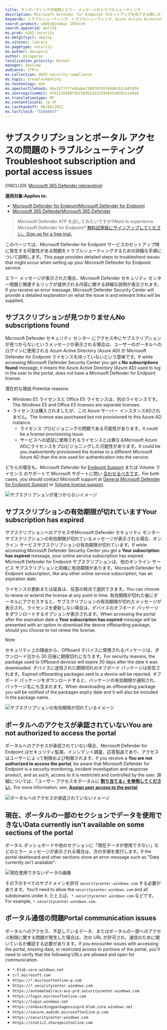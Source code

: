 ```yaml
---
title: オンボーディングの問題とエラー メッセージのトラブルシューティング
description: Microsoft Defender for Endpoint のセットアップを完了する際にオンボーディングの問題とエラー メッセージのトラブルシューティングを行います。
keywords: トラブルシューティング、トラブルシューティング、Azure Active Directory、オンボーディング、エラー メッセージ、エラー メッセージ、エンドポイント用 microsoft Defender
search.product: eADQiWindows 10XVcnh
search.appverid: met150
ms.prod: m365-security
ms.mktglfcycl: deploy
ms.sitesec: library
ms.pagetype: security
ms.author: macapara
author: mjcaparas
localization_priority: Normal
manager: dansimp
audience: ITPro
ms.collection: M365-security-compliance
ms.topic: troubleshooting
ms.technology: mde
ms.openlocfilehash: b8e15f27ffe4babe730870fb576980c62cb0fd59
ms.sourcegitcommit: 4fb1226d5875bf5b9b29252596855a6562cea9ae
ms.translationtype: MT
ms.contentlocale: ja-JP
ms.lasthandoff: 06/08/2021
ms.locfileid: "52844037"
---
```

# <a name="troubleshoot-subscription-and-portal-access-issues"></a><span data-ttu-id="069da-104">サブスクリプションとポータル アクセスの問題のトラブルシューティング</span><span class="sxs-lookup"><span data-stu-id="069da-104">Troubleshoot subscription and portal access issues</span></span>

[!INCLUDE [Microsoft 365 Defender rebranding](../../includes/microsoft-defender.md)]

<span data-ttu-id="069da-105">**適用対象:**</span><span class="sxs-lookup"><span data-stu-id="069da-105">**Applies to:**</span></span>
- [<span data-ttu-id="069da-106">Microsoft Defender for Endpoint</span><span class="sxs-lookup"><span data-stu-id="069da-106">Microsoft Defender for Endpoint</span></span>](https://go.microsoft.com/fwlink/p/?linkid=2154037)
- [<span data-ttu-id="069da-107">Microsoft 365 Defender</span><span class="sxs-lookup"><span data-stu-id="069da-107">Microsoft 365 Defender</span></span>](https://go.microsoft.com/fwlink/?linkid=2118804)

><span data-ttu-id="069da-108">Microsoft Defender ATP を試してみたいですか?</span><span class="sxs-lookup"><span data-stu-id="069da-108">Want to experience Microsoft Defender for Endpoint?</span></span> [<span data-ttu-id="069da-109">無料試用版にサインアップしてください。</span><span class="sxs-lookup"><span data-stu-id="069da-109">Sign up for a free trial.</span></span>](https://www.microsoft.com/microsoft-365/windows/microsoft-defender-atp?ocid=docs-wdatp-troublshootonboarding-abovefoldlink)

<span data-ttu-id="069da-110">このページでは、Microsoft Defender for Endpoint サービスのセットアップ時に発生する可能性がある問題をトラブルシューティングするための詳細な手順について説明します。</span><span class="sxs-lookup"><span data-stu-id="069da-110">This page provides detailed steps to troubleshoot issues that might occur when setting up your Microsoft Defender for Endpoint service.</span></span>

<span data-ttu-id="069da-111">エラー メッセージが表示された場合、Microsoft Defender セキュリティ センター問題と関連するリンクが提供される内容に関する詳細な説明が表示されます。</span><span class="sxs-lookup"><span data-stu-id="069da-111">If you receive an error message, Microsoft Defender Security Center will provide a detailed explanation on what the issue is and relevant links will be supplied.</span></span>

## <a name="no-subscriptions-found"></a><span data-ttu-id="069da-112">サブスクリプションが見つかりません</span><span class="sxs-lookup"><span data-stu-id="069da-112">No subscriptions found</span></span>

<span data-ttu-id="069da-113">Microsoft Defender セキュリティ センター にアクセス中にサブスクリプションが見つからないというメッセージが表示される場合は、ユーザーのポータルへのログインに使用される Azure Active Directory (Azure AD) が Microsoft Defender for Endpoint ライセンスを持っていないという意味です。</span><span class="sxs-lookup"><span data-stu-id="069da-113">If while accessing Microsoft Defender Security Center you get a **No subscriptions found** message, it means the Azure Active Directory (Azure AD) used to log in the user to the portal, does not have a Microsoft Defender for Endpoint license.</span></span>

<span data-ttu-id="069da-114">潜在的な理由:</span><span class="sxs-lookup"><span data-stu-id="069da-114">Potential reasons:</span></span>
- <span data-ttu-id="069da-115">Windows E5 ライセンスと Office E5 ライセンスは、別のライセンスです。</span><span class="sxs-lookup"><span data-stu-id="069da-115">The Windows E5 and Office E5 licenses are separate licenses.</span></span>
- <span data-ttu-id="069da-116">ライセンスは購入されましたが、この Azure サーバー インスタンスADされません。</span><span class="sxs-lookup"><span data-stu-id="069da-116">The license was purchased but not provisioned to this Azure AD instance.</span></span>
    - <span data-ttu-id="069da-117">ライセンス プロビジョニングの問題である可能性があります。</span><span class="sxs-lookup"><span data-stu-id="069da-117">It could be a license provisioning issue.</span></span>
    - <span data-ttu-id="069da-118">サービスへの認証に使用されるライセンスとは異なるMicrosoft Azure ADにライセンスをプロビジョニングした可能性があります。</span><span class="sxs-lookup"><span data-stu-id="069da-118">It could be you inadvertently provisioned the license to a different Microsoft Azure AD than the one used for authentication into the service.</span></span>

<span data-ttu-id="069da-119">どちらの場合も、Microsoft Defender for [Endpoint Support](https://support.microsoft.com/getsupport?wf=0&tenant=ClassicCommercial&oaspworkflow=start_1.0.0.0&locale=en-us&supportregion=en-us&pesid=16055&ccsid=636419533611396913) または Volume ライセンス のサポートで Microsoft サポートに問い [合わせるべきです](https://www.microsoft.com/licensing/servicecenter/Help/Contact.aspx)。</span><span class="sxs-lookup"><span data-stu-id="069da-119">For both cases, you should contact Microsoft support at [General Microsoft Defender for Endpoint Support](https://support.microsoft.com/getsupport?wf=0&tenant=ClassicCommercial&oaspworkflow=start_1.0.0.0&locale=en-us&supportregion=en-us&pesid=16055&ccsid=636419533611396913) or [Volume license support](https://www.microsoft.com/licensing/servicecenter/Help/Contact.aspx).</span></span>

![サブスクリプションが見つからないイメージ](images/atp-no-subscriptions-found.png)

## <a name="your-subscription-has-expired"></a><span data-ttu-id="069da-121">サブスクリプションの有効期限が切れています</span><span class="sxs-lookup"><span data-stu-id="069da-121">Your subscription has expired</span></span>

<span data-ttu-id="069da-122">サブスクリプションへのアクセス中Microsoft Defender セキュリティ センターサブスクリプションの有効期限が切れているメッセージが表示される場合、オンライン サービスサブスクリプションの有効期限が切れています。</span><span class="sxs-lookup"><span data-stu-id="069da-122">If while accessing Microsoft Defender Security Center you get a **Your subscription has expired** message, your online service subscription has expired.</span></span> <span data-ttu-id="069da-123">Microsoft Defender for Endpoint サブスクリプションは、他のオンライン サービス サブスクリプションと同様に有効期限があります。</span><span class="sxs-lookup"><span data-stu-id="069da-123">Microsoft Defender for Endpoint subscription, like any other online service subscription, has an expiration date.</span></span> 

<span data-ttu-id="069da-124">ライセンスの更新または延長は、任意の時点で選択できます。</span><span class="sxs-lookup"><span data-stu-id="069da-124">You can choose to renew or extend the license at any point in time.</span></span> <span data-ttu-id="069da-125">有効期限が切れた後にポータルにアクセスすると、サブスクリプションの有効期限が切れたメッセージが表示され、ライセンスを更新しない場合は、デバイスのオフボード パッケージをダウンロードするオプションが表示されます。</span><span class="sxs-lookup"><span data-stu-id="069da-125">When accessing the portal after the expiration date a **Your subscription has expired** message will be presented with an option to download the device offboarding package, should you choose to not renew the license.</span></span>

> [!NOTE]
> <span data-ttu-id="069da-126">セキュリティ上の理由から、Offboard デバイスに使用されるパッケージは、ダウンロード日から 30 日後に期限切れになります。</span><span class="sxs-lookup"><span data-stu-id="069da-126">For security reasons, the package used to Offboard devices will expire 30 days after the date it was downloaded.</span></span> <span data-ttu-id="069da-127">デバイスに送信された期限切れのオフボード パッケージは拒否されます。</span><span class="sxs-lookup"><span data-stu-id="069da-127">Expired offboarding packages sent to a device will be rejected.</span></span> <span data-ttu-id="069da-128">オフボード パッケージをダウンロードすると、パッケージの有効期限が通知され、パッケージ名にも含まれます。</span><span class="sxs-lookup"><span data-stu-id="069da-128">When downloading an offboarding package you will be notified of the packages expiry date and it will also be included in the package name.</span></span>

![サブスクリプションの有効期限が切れているイメージ](images/atp-subscription-expired.png)

## <a name="you-are-not-authorized-to-access-the-portal"></a><span data-ttu-id="069da-130">ポータルへのアクセスが承認されていない</span><span class="sxs-lookup"><span data-stu-id="069da-130">You are not authorized to access the portal</span></span>

<span data-ttu-id="069da-131">ポータルへのアクセスが承認されていない場合、Microsoft Defender for Endpoint はセキュリティ監視、インシデント調査、応答製品であり、アクセスはユーザーによって制限および制御されます。</span><span class="sxs-lookup"><span data-stu-id="069da-131">If you receive a **You are not authorized to access the portal**, be aware that Microsoft Defender for Endpoint is a security monitoring, incident investigation and response product, and as such, access to it is restricted and controlled by the user.</span></span>
<span data-ttu-id="069da-132">詳細については、「ユーザー アクセスをポータルに [**割り当てる」を参照してください**](/windows/threat-protection/windows-defender-atp/assign-portal-access-windows-defender-advanced-threat-protection)。</span><span class="sxs-lookup"><span data-stu-id="069da-132">For more information, see, [**Assign user access to the portal**](/windows/threat-protection/windows-defender-atp/assign-portal-access-windows-defender-advanced-threat-protection).</span></span>

![ポータルへのアクセスが承認されていないイメージ](images/atp-not-authorized-to-access-portal.png)

## <a name="data-currently-isnt-available-on-some-sections-of-the-portal"></a><span data-ttu-id="069da-134">現在、ポータルの一部のセクションでデータを使用できない</span><span class="sxs-lookup"><span data-stu-id="069da-134">Data currently isn't available on some sections of the portal</span></span>
<span data-ttu-id="069da-135">ポータル ダッシュボードや他のセクションに「現在データが使用できない」などのエラー メッセージが表示される場合は、次の手順を実行します。</span><span class="sxs-lookup"><span data-stu-id="069da-135">If the portal dashboard and other sections show an error message such as "Data currently isn't available":</span></span>

![現在使用できないデータの画像](images/atp-data-not-available.png)

<span data-ttu-id="069da-137">その下のすべてのサブドメインを許可 `securitycenter.windows.com` する必要があります。</span><span class="sxs-lookup"><span data-stu-id="069da-137">You'll need to allow the `securitycenter.windows.com` and all subdomains under it.</span></span> <span data-ttu-id="069da-138">たとえば、`*.securitycenter.windows.com` などです。</span><span class="sxs-lookup"><span data-stu-id="069da-138">For example, `*.securitycenter.windows.com`.</span></span>


## <a name="portal-communication-issues"></a><span data-ttu-id="069da-139">ポータル通信の問題</span><span class="sxs-lookup"><span data-stu-id="069da-139">Portal communication issues</span></span>
<span data-ttu-id="069da-140">ポータルへのアクセス、不足しているデータ、またはポータルの一部へのアクセス制限に関する問題が発生した場合は、次の URL が許可され、通信のために開いているか確認する必要があります。</span><span class="sxs-lookup"><span data-stu-id="069da-140">If you encounter issues with accessing the portal, missing data, or restricted access to portions of the portal, you'll need to verify that the following URLs are allowed and open for communication.</span></span>

- `*.blob.core.windows.net`
- `crl.microsoft.com`
- `https://*.microsoftonline-p.com`
- `https://*.securitycenter.windows.com` 
- `https://automatediracs-eus-prd.securitycenter.windows.com`
- `https://login.microsoftonline.com`
- `https://login.windows.net`
- `https://onboardingpackagescusprd.blob.core.windows.net`
- `https://secure.aadcdn.microsoftonline-p.com` 
- `https://securitycenter.windows.com` 
- `https://static2.sharepointonline.com` 



